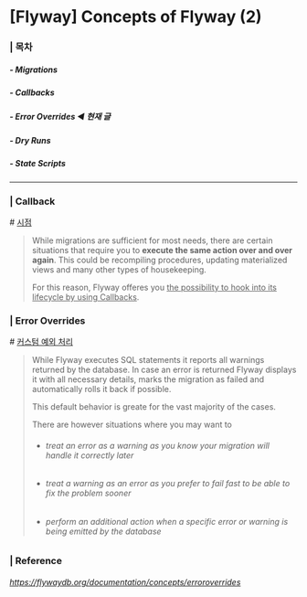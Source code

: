 # [Flyway] Concepts of Flyway (2)

### | 목차

##### - Migrations 

##### - Callbacks 

##### - Error Overrides ◀︎ **현재 글**

##### - Dry Runs 

##### - State Scripts 

___

### | Callback 

\# <u>시점</u> 

> While migrations are sufficient for most needs, there are certain situations that require you to **execute the same action over and over again**. This could be recompiling procedures, updating materialized views and many other types of housekeeping. 
>
> For this reason, Flyway offeres you <u>the possibility to hook into its lifecycle by using Callbacks</u>.





### | Error Overrides 

\# <u>커스텀 예외 처리</u>

> While Flyway executes SQL statements it reports all warnings returned by the database. In case an error is returned Flyway displays it with all necessary details, marks the migration as failed and automatically rolls it back if possible. 
>
> This default behavior is greate for the vast majority of the cases.
>
> There are however situations where you may want to 
>
> - ###### treat an error as a warning as you know your migration will handle it correctly later
>
> - ###### treat a warning as an error as you prefer to fail fast to be able to fix the problem sooner
>
> - ###### perform an additional action when a specific error or warning is being emitted by the database



### | Reference

###### https://flywaydb.org/documentation/concepts/erroroverrides